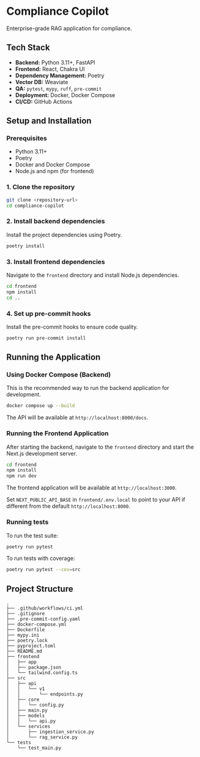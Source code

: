 # Compliance Copilot

Enterprise-grade RAG application for compliance.

## Tech Stack

- **Backend:** Python 3.11+, FastAPI
- **Frontend:** React, Chakra UI
- **Dependency Management:** Poetry
- **Vector DB:** Weaviate
- **QA:** `pytest`, `mypy`, `ruff`, `pre-commit`
- **Deployment:** Docker, Docker Compose
- **CI/CD:** GitHub Actions

## Setup and Installation

### Prerequisites

- Python 3.11+
- Poetry
- Docker and Docker Compose
- Node.js and npm (for frontend)

### 1. Clone the repository

```bash
git clone <repository-url>
cd compliance-copilot
```

### 2. Install backend dependencies

Install the project dependencies using Poetry.

```bash
poetry install
```

### 3. Install frontend dependencies

Navigate to the `frontend` directory and install Node.js dependencies.

```bash
cd frontend
npm install
cd ..
```

### 4. Set up pre-commit hooks

Install the pre-commit hooks to ensure code quality.

```bash
poetry run pre-commit install
```

## Running the Application

### Using Docker Compose (Backend)

This is the recommended way to run the backend application for development.

```bash
docker compose up --build
```

The API will be available at `http://localhost:8000/docs`.

### Running the Frontend Application

After starting the backend, navigate to the `frontend` directory and start the Next.js development server.

```bash
cd frontend
npm install
npm run dev
```

The frontend application will be available at `http://localhost:3000`.

Set `NEXT_PUBLIC_API_BASE` in `frontend/.env.local` to point to your API if different from the default `http://localhost:8000`.

### Running tests

To run the test suite:

```bash
poetry run pytest
```

To run tests with coverage:

```bash
poetry run pytest --cov=src
```

## Project Structure

```
. 
├── .github/workflows/ci.yml
├── .gitignore
├── .pre-commit-config.yaml
├── docker-compose.yml
├── Dockerfile
├── mypy.ini
├── poetry.lock
├── pyproject.toml
├── README.md
├── frontend
│   ├── app
│   ├── package.json
│   └── tailwind.config.ts
├── src
│   ├── api
│   │   └── v1
│   │       └── endpoints.py
│   ├── core
│   │   └── config.py
│   ├── main.py
│   ├── models
│   │   └── api.py
│   └── services
│       ├── ingestion_service.py
│       └── rag_service.py
└── tests
    └── test_main.py
```